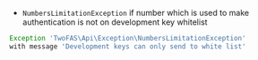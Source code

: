 * `NumbersLimitationException` if number which is used to make authentication is not on development key whitelist

```php
Exception 'TwoFAS\Api\Exception\NumbersLimitationException'
with message 'Development keys can only send to white list'
```
